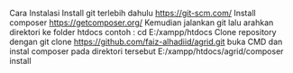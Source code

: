 Cara Instalasi
Install git terlebih dahulu https://git-scm.com/
Install composer https://getcomposer.org/
Kemudian jalankan git lalu arahkan direktori ke folder htdocs contoh : cd E:/xampp/htdocs
Clone repository dengan git clone https://github.com/faiz-alhadiid/agrid.git
buka CMD dan instal composer pada direktori tersebut E:/xampp/htdocs/agrid/composer install
